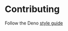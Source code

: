 # Contributing

Follow the Deno [style guide](https://github.com/denoland/deno/blob/master/docs/contributing/style_guide.md)
